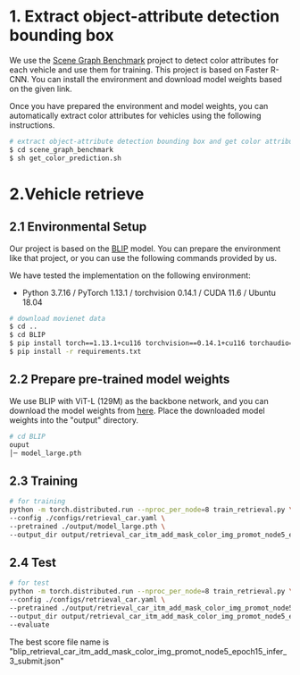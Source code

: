 # 1. Extract object-attribute detection bounding box

We use the [Scene Graph Benchmark](https://github.com/microsoft/scene_graph_benchmark) project to detect color attributes for each vehicle and use them for  training. This project is based on Faster R-CNN. You can install the environment and download model weights based on the given link.

Once you have prepared the environment and model weights, you can automatically extract color attributes for vehicles using the following instructions.

```bash
# extract object-attribute detection bounding box and get color attribute for vehicles
$ cd scene_graph_benchmark
$ sh get_color_prediction.sh
```



# 2.Vehicle retrieve

## 2.1 Environmental Setup

Our project is based on the [BLIP](https://github.com/salesforce/BLIP/tree/main) model. You can prepare the environment like that project, or you can use the following commands provided by us.

We have tested the implementation on the following environment:

  * Python 3.7.16 / PyTorch 1.13.1 / torchvision 0.14.1 / CUDA 11.6 / Ubuntu 18.04

```bash
# download movienet data
$ cd ..
$ cd BLIP
$ pip install torch==1.13.1+cu116 torchvision==0.14.1+cu116 torchaudio==0.13.1 --extra-index-url https://download.pytorch.org/whl/cu116
$ pip install -r requirements.txt
```



## 2.2 Prepare pre-trained model weights

We use BLIP with ViT-L (129M) as the backbone network, and you can download the model weights from [here](https://storage.googleapis.com/sfr-vision-language-research/BLIP/models/model_large.pth). Place the downloaded model weights into the "output" directory.

```bash
# cd BLIP
ouput
│─ model_large.pth
```

## 2.3 Training

```bash
# for training
python -m torch.distributed.run --nproc_per_node=8 train_retrieval.py \
--config ./configs/retrieval_car.yaml \
--pretrained ./output/model_large.pth \
--output_dir output/retrieval_car_itm_add_mask_color_img_promot_node5_epoch15
```



## 2.4 Test

```bash
# for test
python -m torch.distributed.run --nproc_per_node=8 train_retrieval.py \
--config ./configs/retrieval_car.yaml \
--pretrained ./output/retrieval_car_itm_add_mask_color_img_promot_node5_epoch15/checkpoint_best.pth \
--output_dir output/retrieval_car_itm_add_mask_color_img_promot_node5_epoch15 \
--evaluate
```

The best score file name is "blip_retrieval_car_itm_add_mask_color_img_promot_node5_epoch15_infer_3_submit.json"
